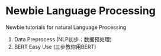 # Newbie Language Processing
Newbie tutorials for natural Language Processing
1. Data Preprocess (NLP初步：数据预处理)
2. BERT Easy Use (三步教你用BERT)
